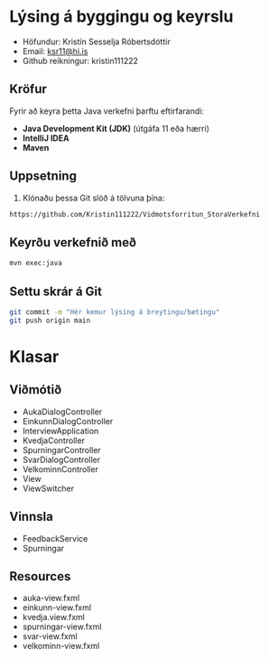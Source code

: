# Lýsing á byggingu og keyrslu
- Höfundur: Kristín Sesselja Róbertsdóttir
- Email: ksr11@hi.is
- Github reikningur: kristin111222

## Kröfur

Fyrir að keyra þetta Java verkefni þarftu eftirfarandi:

- **Java Development Kit (JDK)** (útgáfa 11 eða hærri)
- **IntelliJ IDEA** 
- **Maven**

## Uppsetning

1. Klónaðu þessa Git slóð á tölvuna þína:

```bash
https://github.com/Kristin111222/Vidmotsforritun_StoraVerkefni
```

## Keyrðu verkefnið með

```bash
mvn exec:java
```

## Settu skrár á Git

```bash
git commit -m "Hér kemur lýsing á breytingu/bætingu"
git push origin main
```

# Klasar
## Viðmótið
- AukaDialogController
- EinkunnDialogController
- InterviewApplication
- KvedjaController
- SpurningarController
- SvarDialogController
- VelkominnController
- View
- ViewSwitcher

## Vinnsla
- FeedbackService
- Spurningar

## Resources
- auka-view.fxml
- einkunn-view.fxml
- kvedja.view.fxml
- spurningar-view.fxml
- svar-view.fxml
- velkominn-view.fxml

